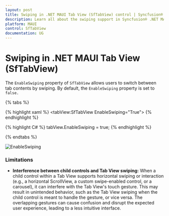 ```yaml
---
layout: post
title: Swiping in .NET MAUI Tab View (SfTabView) control | Syncfusion®
description: Learn all about the swiping support in Syncfusion® .NET MAUI Tab View (SfTabView) control and more.
platform: MAUI
control: SfTabView
documentation: UG
---
```


# Swiping in .NET MAUI Tab View (SfTabView)

The `EnableSwiping` property of `SfTabView` allows users to switch between tab contents by swiping. By default, the `EnableSwiping` property is set to `false.`

{% tabs %}

{% highlight xaml %}
    <tabView:SfTabView EnableSwiping="True">
{% endhighlight %}

{% highlight C# %}
     tabView.EnableSwiping = true;
{% endhighlight %}

{% endtabs %}

![EnableSwiping](images/tabview-swiping.gif)

### Limitations

* **Interference between child controls and Tab View swiping:** When a child control within a Tab View supports horizontal swiping or interaction (e.g., a horizontal ScrollView, a custom swipe-enabled control, or a carousel), it can interfere with the Tab View's touch gesture. This may result in unintended behavior, such as the Tab View swiping when the child control is meant to handle the gesture, or vice versa. The overlapping gestures can cause confusion and disrupt the expected user experience, leading to a less intuitive interface.
